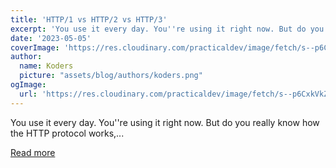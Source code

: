 ```yaml
---
title: 'HTTP/1 vs HTTP/2 vs HTTP/3'
excerpt: 'You use it every day. You''re using it right now. But do you really know how the HTTP protocol works,...'
date: '2023-05-05'
coverImage: 'https://res.cloudinary.com/practicaldev/image/fetch/s--p6CxkVkZ--/c_imagga_scale,f_auto,fl_progressive,h_420,q_auto,w_1000/https://dev-to-uploads.s3.amazonaws.com/uploads/articles/22rbtphfsv3mqoj3o71s.png'
author:
  name: Koders
  picture: "assets/blog/authors/koders.png"
ogImage:
  url: 'https://res.cloudinary.com/practicaldev/image/fetch/s--p6CxkVkZ--/c_imagga_scale,f_auto,fl_progressive,h_420,q_auto,w_1000/https://dev-to-uploads.s3.amazonaws.com/uploads/articles/22rbtphfsv3mqoj3o71s.png'
---
```


You use it every day. You''re using it right now. But do you really know how the HTTP protocol works,...

[Read more](https://dev.to/accreditly/http1-vs-http2-vs-http3-2k1c)
